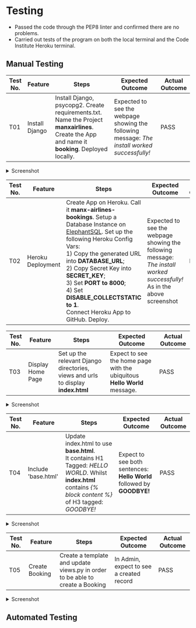 # Testing

+ Passed the code through the PEP8 linter and confirmed there are no problems.
+ Carried out tests of the program on both the local terminal and the Code Institute Heroku terminal.
  
## Manual Testing

| Test No. | Feature        | Steps        | Expected Outcome  | Actual Outcome |
| ------------- | ------------- | -------------    | ------------- | ------------- |
|  T01 | Install Django  | Install Django, psycopg2. Create requirements.txt. Name the Project **manxairlines**. Create the App and name it **booking**. Deployed locally.  | Expected to see the webpage showing the following message: *The install worked successfully!*  | PASS |

<details>
<summary>Screenshot</summary>

  ![image](https://github.com/DelroyGayle/manx-airlines-booking-system-p4/assets/91061592/9fab1caa-a916-4c8e-a733-0e420a65d671)
  
</details>

| Test No. | Feature        | Steps        | Expected Outcome  | Actual Outcome |
| ------------- | ------------- | -------------    | ------------- | ------------- |
|  T02 | Heroku Deployment  | Create App on Heroku. Call it **manx-airlines-bookings**. Setup a Database Instance on [ElephantSQL](elephantsql.com). Set up the following Heroku Config Vars: <br>1) Copy the generated URL into **DATABASE_URL**; <br>2) Copy Secret Key into **SECRET_KEY**; <br>3) Set **PORT to 8000**; <br>4) Set **DISABLE_COLLECTSTATIC to 1**. <br>Connect Heroku App to GitHub. Deploy.  | Expected to see the webpage showing the following message: *The install worked successfully!* As in the above screenshot | PASS |

| Test No. | Feature        | Steps        | Expected Outcome  | Actual Outcome |
| ------------- | ------------- | -------------    | ------------- | ------------- |
|  T03 | Display Home Page  | Set up the relevant Django directories, views and urls to display **index.html**  | Expect to see the home page with the ubiquitous **Hello World** message. | PASS |

<details>
<summary>Screenshot</summary>
  
![image](https://github.com/DelroyGayle/manx-airlines-booking-system-p4/assets/91061592/5e82ae15-1dfd-4424-8fef-71d027c6dc3f)


</details>

| Test No. | Feature        | Steps        | Expected Outcome  | Actual Outcome |
| ------------- | ------------- | -------------    | ------------- | ------------- |
|  T04 | Include 'base.html'  | Update index.html to use **base.html**.<br>It contains H1 Tagged: *HELLO WORLD*. Whilst **index.html** contains  *{% block content %}* of H3 tagged: *GOODBYE!*| Expect to see both sentences:<br>**Hello World** followed by **GOODBYE!** | PASS |

<details>
<summary>Screenshot</summary>
  
![image](https://github.com/DelroyGayle/manx-airlines-booking-system-p4/assets/91061592/fba9f7f3-008d-48c9-aea0-4dca6f7312a4)

</details>


| Test No. | Feature        | Steps        | Expected Outcome  | Actual Outcome |
| ------------- | ------------- | -------------    | ------------- | ------------- |
|  T05 | Create Booking  | Create a template and update views.py in order to be able to create a Booking| In Admin, expect to see a created record | PASS |

<details>
<summary>Screenshot</summary>
  


</details>


## Automated Testing